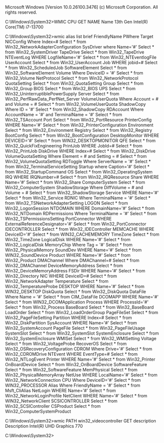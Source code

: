 Microsoft Windows [Version 10.0.26100.3476]
(c) Microsoft Corporation. All rights reserved.

C:\Windows\System32>WMIC CPU GET NAME
Name
13th Gen Intel(R) Core(TM) i7-13700


C:\Windows\System32>wmic alias list brief
FriendlyName         PWhere                                          Target
NICConfig            Where Index=#                                   Select * from Win32_NetworkAdapterConfiguration
SysDriver            where Name='#'                                  Select * from Win32_SystemDriver
TapeDrive                                                            Select * from Win32_TapeDrive
NTEventLog           WHERE LogfileName='#'                           Select * from Win32_NTEventlogFile
UserAccount                                                          Select * from Win32_UserAccount
Job                  WHERE jobid=#                                   Select * from Win32_ScheduledJob
SoftwareElement                                                      Select * from Win32_SoftwareElement
Volume               Where DeviceID = '#'                            Select * from Win32_Volume
NetProtocol                                                          Select * from Win32_NetworkProtocol
QuotaSetting                                                         Select * from Win32_QuotaSetting
Group                                                                Select * from Win32_Group
BIOS                                                                 Select * from Win32_BIOS
UPS                                                                  Select * from Win32_UninterruptiblePowerSupply
Server                                                               Select * from Win32_PerfRawData_PerfNet_Server
VolumeUserQuota      Where Account = # and Volume = #                Select * from Win32_VolumeUserQuota
ShadowCopy           Where ID = '#'                                  Select * from Win32_ShadowCopy
RDAccount            Where AccountName = '#' and TerminalName = '#'  Select * from Win32_TSAccount
Port                                                                 Select * from Win32_PortResource
PrinterConfig        WHERE Name='#'                                  Select * from Win32_PrinterConfiguration
Environment                                                          Select * from Win32_Environment
Registry                                                             Select * from Win32_Registry
BootConfig                                                           Select * from Win32_BootConfiguration
DesktopMonitor       WHERE DEVICEID='#'                              Select * from WIN32_DESKTOPMONITOR
QFE                                                                  Select * from Win32_QuickFixEngineering
PrintJob             WHERE JobId=#                                   Select * from Win32_PrintJob
DiskDrive            WHERE Index=#                                   Select * from Win32_DiskDrive
VolumeQuotaSetting   Where Element = # and Setting = #               Select * from Win32_VolumeQuotaSetting
RDToggle             Where ServerName = '#'                          Select * from Win32_TerminalServiceSetting
Startup              where Caption='#'                               Select * from Win32_StartupCommand
OS                                                                   Select * from Win32_OperatingSystem
IRQ                  WHERE IRQNumber=#                               Select * from Win32_IRQResource
Share                WHERE Name='#'                                  Select * from Win32_Share
ComputerSystem                                                       Select * from Win32_ComputerSystem
ShadowStorage        Where DiffVolume = # and Volume = #             Select * from Win32_ShadowStorage
Service              WHERE Name='#'                                  Select * from Win32_Service
RDNIC                Where TerminalName = '#'                        Select * from Win32_TSNetworkAdapterSetting
LOGON                                                                Select * from Win32_LogonSession
NTDOMAIN             WHERE DomainName='#'                            Select * from Win32_NTDomain
RDPermissions        Where TerminalName = '#'                        Select * from Win32_TSPermissionsSetting
PortConnector        WHERE ExternalReferenceDesignator='#'           Select * from Win32_PortConnector
IDECONTROLLER                                                        Select * from Win32_IDEController
MEMCACHE             WHERE DeviceID='#'                              Select * from WIN32_CACHEMEMORY
TimeZone                                                             Select * from Win32_TimeZone
LogicalDisk          WHERE Name='#'                                  Select * from Win32_LogicalDisk
MemoryChip           Where Tag = '#'                                 Select * from Win32_PhysicalMemory
SoundDev             WHERE Name='#'                                  Select * from WIN32_SoundDevice
Product              WHERE Name='#'                                  Select * from Win32_Product
DMAChannel           Where DMAChannel=#                              Select * from Win32_DMAChannel
DeviceMemoryAddress                                                  Select * from Win32_DeviceMemoryAddress
FSDir                WHERE Name='#'                                  Select * from Win32_Directory
NIC                  WHERE DeviceID=#                                Select * from Win32_NetworkAdapter
Temperature                                                          Select * from Win32_TemperatureProbe
DESKTOP              WHERE Name='#'                                  Select * from WIN32_DESKTOP
DiskQuota                                                            Select * from Win32_DiskQuota
DataFile             Where Name = '#'                                Select * from CIM_DataFile
DCOMAPP              WHERE Name='#'                                  Select * from WIN32_DCOMApplication
Process              WHERE ProcessId='#'                             Select * from Win32_Process
BaseBoard                                                            Select * from Win32_BaseBoard
LoadOrder                                                            Select * from Win32_LoadOrderGroup
PageFileSet                                                          Select * from Win32_PageFileSetting
Partition            WHERE Index=#                                   Select * from Win32_DiskPartition
SysAccount           WHERE Name='#'                                  Select * from Win32_SystemAccount
PageFile                                                             Select * from Win32_PageFileUsage
SystemSlot                                                           Select * from Win32_SystemSlot
SystemEnclosure                                                      Select * from Win32_SystemEnclosure
WMISet                                                               Select * from Win32_WMISetting
Voltage                                                              Select * from Win32_VoltageProbe
RecoverOS                                                            Select * from Win32_OSRecoveryConfiguration
CDROM                Where Drive='#'                                 Select * from Win32_CDROMDrive
NTEvent              WHERE EventType=#                               Select * from Win32_NTLogEvent
Printer              WHERE Name='#'                                  Select * from Win32_Printer
OnBoardDevice                                                        Select * from Win32_OnBoardDevice
SoftwareFeature                                                      Select * from Win32_SoftwareFeature
MemPhysical                                                          Select * from Win32_PhysicalMemoryArray
NetUse               WHERE LocalName='#'                             Select * from Win32_NetworkConnection
CPU                  Where DeviceID='#'                              Select * from WIN32_PROCESSOR
Alias                Where FriendlyName = '#'                        Select * from Msft_CliAlias
NetLogin             WHERE Name='#'                                  Select * from Win32_NetworkLoginProfile
NetClient            WHERE Name='#'                                  Select * from WIN32_NetworkClient
SCSICONTROLLER                                                       Select * from Win32_SCSIController
CSProduct                                                            Select * from Win32_ComputerSystemProduct


C:\Windows\System32>wmic PATH win32_videocontroller GET description
Description
Intel(R) UHD Graphics 770


C:\Windows\System32>
